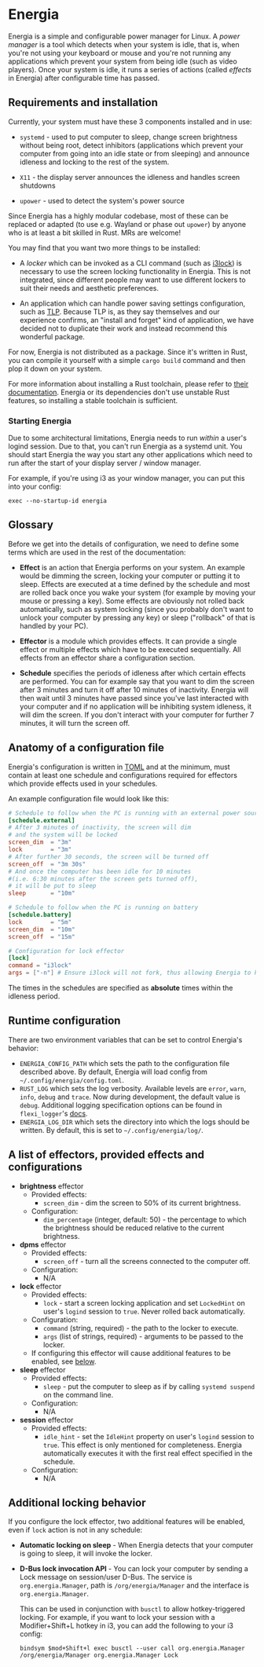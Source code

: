 # Energia

Energia is a simple and configurable power manager for Linux. A *power manager*
is a tool which detects when your system is idle, that is, when you're not using
your keyboard or mouse and you're not running any applications which prevent
your system from being idle (such as video players). Once your system is idle,
it runs a series of actions (called *effects* in Energia) after configurable
time has passed.

## Requirements and installation

Currently, your system must have these 3 components installed and in use:

* `systemd` - used to put computer to sleep, change screen brightness without
  being root, detect inhibitors (applications which prevent your computer from
  going into an idle state or from sleeping) and announce idleness and locking
  to the rest of the system.

* `X11` - the display server announces the idleness and handles screen shutdowns

* `upower` - used to detect the system's power source

Since Energia has a highly modular codebase, most of these can be replaced or
adapted (to use e.g. Wayland or phase out `upower`) by anyone who is at least a
bit skilled in Rust. MRs are welcome!

You may find that you want two more things to be installed:

* A *locker* which can be invoked as a CLI command (such as
  [i3lock](https://github.com/i3/i3lock)) is necessary to use the screen locking
  functionality in Energia. This is not integrated, since different people may
  want to use different lockers to suit their needs and aesthetic preferences.

* An application which can handle power saving settings configuration, such as
  [TLP](https://linrunner.de/tlp/). Because TLP is, as they say themselves and
  our experience confirms, an "install and forget" kind of application, we have
  decided not to duplicate their work and instead recommend this wonderful
  package.

For now, Energia is not distributed as a package. Since it's written in Rust,
you can compile it yourself with a simple `cargo build` command and then plop it
down on your system.

For more information about installing a Rust toolchain, please refer to [their
documentation](https://www.rust-lang.org/learn/get-started). Energia or its
dependencies don't use unstable Rust features, so installing a stable toolchain
is sufficient.

### Starting Energia

Due to some architectural limitations, Energia needs to run *within* a user's
logind session. Due to that, you can't run Energia as a systemd unit. You should
start Energia the way you start any other applications which need to run after
the start of your display server / window manager.

For example, if you're using i3 as your window manager, you can put this into
your config:
```
exec --no-startup-id energia
```

## Glossary

Before we get into the details of configuration, we need to define some terms
which are used in the rest of the documentation:

* **Effect** is an action that Energia performs on your system. An example would
  be dimming the screen, locking your computer or putting it to sleep. Effects
  are executed at a time defined by the schedule and most are rolled back once
  you wake your system (for example by moving your mouse or pressing a key).
  Some effects are obviously not rolled back automatically, such as system
  locking (since you probably don't want to unlock your computer by pressing any
  key) or sleep ("rollback" of that is handled by your PC).

* **Effector** is a module which provides effects. It can provide a single
  effect or multiple effects which have to be executed sequentially. All effects
  from an effector share a configuration section.

* **Schedule** specifies the periods of idleness after which certain effects are
  performed. You can for example say that you want to dim the screen after 3
  minutes and turn it off after 10 minutes of inactivity. Energia will then wait
  until 3 minutes have passed since you've last interacted with your computer
  and if no application will be inhibiting system idleness, it will dim the
  screen. If you don't interact with your computer for further 7 minutes, it
  will turn the screen off.

## Anatomy of a configuration file

Energia's configuration is written in [TOML](https://toml.io) and at the
minimum, must contain at least one schedule and configurations required for
effectors which provide effects used in your schedules.

An example configuration file would look like this:

```toml
# Schedule to follow when the PC is running with an external power source
[schedule.external]
# After 3 minutes of inactivity, the screen will dim
# and the system will be locked
screen_dim  = "3m"
lock        = "3m"
# After further 30 seconds, the screen will be turned off
screen_off  = "3m 30s"
# And once the computer has been idle for 10 minutes 
#(i.e. 6:30 minutes after the screen gets turned off),
# it will be put to sleep
sleep       = "10m"

# Schedule to follow when the PC is running on battery
[schedule.battery]
lock        = "5m"
screen_dim  = "10m"
screen_off  = "15m"

# Configuration for lock effector
[lock]
command = "i3lock"
args = ["-n"] # Ensure i3lock will not fork, thus allowing Energia to know whether it should start a new locker or not.
```

The times in the schedules are specified as **absolute** times within the
idleness period.

## Runtime configuration

There are two environment variables that can be set to control Energia's
behavior:

* `ENERGIA_CONFIG_PATH` which sets the path to the configuration file described
  above. By default, Energia will load config from `~/.config/energia/config.toml`.
* `RUST_LOG` which sets the log verbosity. Available levels are `error`, `warn`,
  `info`, `debug` and `trace`. Now during development, the default value is
  `debug`. Additional logging specification options can be found in
  `flexi_logger`'s
  [docs](https://docs.rs/flexi_logger/latest/flexi_logger/struct.LogSpecification.html).
* `ENERGIA_LOG_DIR` which sets the directory into which the logs should be
  written. By default, this is set to `~/.config/energia/log/`.

## A list of effectors, provided effects and configurations

* **brightness** effector
    * Provided effects:
        * `screen_dim` - dim the screen to 50% of its current brightness.
    * Configuration:
        * `dim_percentage` (integer, default: 50) - the percentage to which the brightness should be
          reduced relative to the current brightness.
* **dpms** effector
    * Provided effects:
        * `screen_off` - turn all the screens connected to the computer off.
    * Configuration:
        * N/A
* **lock** effector
    * Provided effects:
        * `lock` - start a screen locking application and set `LockedHint` on
          user's `logind` session to `true`. Never rolled back automatically.
    * Configuration:
        * `command` (string, required) - the path to the locker to execute.
        * `args` (list of strings, required) - arguments to be passed to the locker.
    * If configuring this effector will cause additional features to be enabled,
      see [below](#additional-locking-behavior).
* **sleep** effector
    * Provided effects:
        * `sleep` - put the computer to sleep as if by calling `systemd suspend`
          on the command line.
    * Configuration:
        * N/A
* **session** effector
    * Provided effects:
        * `idle_hint` - set the `IdleHint` property on user's `logind` session
          to `true`. This effect is only mentioned for completeness. Energia
          automatically executes it with the first real effect specified in the
          schedule.
    * Configuration:
        * N/A

## Additional locking behavior

If you configure the lock effector, two additional features will be enabled,
even if `lock` action is not in any schedule:

* **Automatic locking on sleep** - When Energia detects that your computer is
going to sleep, it will invoke the locker.

* **D-Bus lock invocation API** - You can lock your computer by sending a Lock
  message on session/user D-Bus. The service is `org.energia.Manager`, path is
  `/org/energia/Manager` and the interface is `org.energia.Manager`.

  This can be used in conjunction with `busctl` to allow hotkey-triggered
  locking. For example, if you want to lock your session with a Modifier+Shift+L
  hotkey in i3, you can add the following to your i3 config:

  ```
  bindsym $mod+Shift+l exec busctl --user call org.energia.Manager /org/energia/Manager org.energia.Manager Lock
  ```
